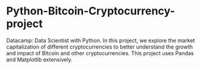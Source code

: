 # Python-Bitcoin-Cryptocurrency-project
Datacamp: Data Scientist with Python.
In this project, we explore the market capitalization of different cryptocurrencies to better understand the growth and impact of Bitcoin and other cryptocurrencies. This project uses Pandas and Matplotlib extensively.
